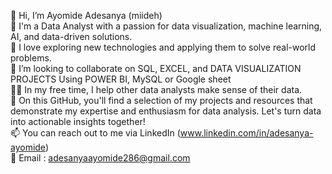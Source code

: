 👋 Hi, I’m Ayomide Adesanya (miideh)  
🌱  I'm a Data Analyst with a passion for data visualization, machine learning, AI, and data-driven solutions.  
👀 I love exploring new technologies and applying them to solve real-world problems.  
🤝 I’m looking to collaborate on SQL, EXCEL, and DATA VISUALIZATION PROJECTS Using POWER BI, MySQL or Google sheet  
👩‍💻 In my free time, I help other data analysts make sense of their data.  
🌱 On this GitHub, you'll find a selection of my projects and resources that demonstrate my expertise and enthusiasm for data analysis. Let's turn data into actionable insights together!  
📫 You can reach out to me via LinkedIn (www.linkedin.com/in/adesanya-ayomide)  
💬 Email : adesanyaayomide286@gmail.com
